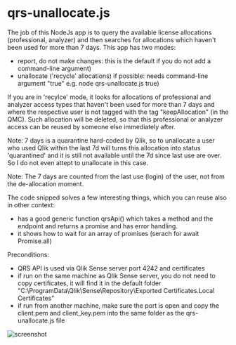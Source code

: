 # qrs-unallocate.js

The job of this NodeJs app is to query the available license allocations (professional, analyzer) and then searches for allocations which haven't been used for more than 7 days. This app has two modes:
 * report, do not make changes: this is the default if you do not add a command-line argument)
 * unallocate ('recycle' allocations) if possible: needs command-line argument "true" e.g. node qrs-unallocate.js true)

If you are in 'recylce' mode, it looks for allocations of professional and analyzer access types that haven't been used for more than 7 days and where the respective user is not  tagged with the tag "keepAllocation" (in the QMC). Such allocation will be deleted, so that this professional or analyzer access can be reused by someone else immediately after. 

Note: 7 days is a quarantine hard-coded by Qlik, so to unallocate a user who used Qlik within the last 7d will turns this allocation into status 'quarantined' and it is still not available until the 7d since last use are over. So I do not even attept to unallocate in this case.

Note: The 7 days are counted from the last use (login) of the user, not from the de-allocation moment.

The code snipped solves a few interesting things, which you can reuse also in other context:
 * has a good generic function qrsApi() which takes a method and the endpoint and returns a promise and has error handling.
 * it shows how to wait for an array of promises (serach for await Promise.all)
 
Preconditions:
 * QRS API is used via Qlik Sense server port 4242 and certificates
 * if run on the same machine as Qlik Sense server, you do not need to copy certificates, it will find it in the default folder "C:\ProgramData\Qlik\Sense\Repository\Exported Certificates\.Local Certificates"
 * if run from another machine, make sure the port is open and copy the client.pem and client_key.pem into the same folder as the qrs-unallocate.js file
 
 ![](/ChristofSchwarz/pics/raw/master/screenshot-qrs-dealloc.png "screenshot")
